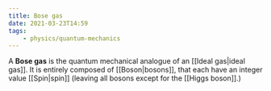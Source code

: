 ```yaml
---
title: Bose gas
date: 2021-03-23T14:59
tags:
    - physics/quantum-mechanics
---
```


A **Bose gas** is the quantum mechanical analogue of an [[Ideal gas|ideal gas]]. It is entirely composed of [[Boson|bosons]], that each have an integer value [[Spin|spin]] (leaving all bosons except for the [[Higgs boson]].)